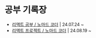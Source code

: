 # 공부 기록장
- [리액트 공부 / 노마드 코더](./React/nomadcoder) | 24.07.24 ~ 
- [리액트 프로젝트 / 노마드 코더](./React/nomadcoder/5-(Project)/my-app) | 24.08.19 ~ 

